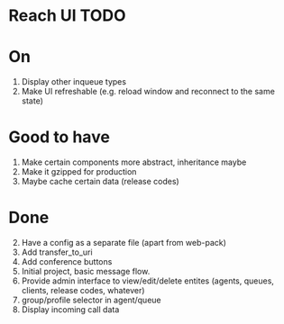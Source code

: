 # Reach UI TODO

# On

1. Display other inqueue types
2. Make UI refreshable (e.g. reload window and reconnect to the same state)

# Good to have

1. Make certain components more abstract, inheritance maybe
3. Make it gzipped for production
4. Maybe cache certain data (release codes)

# Done

2. Have a config as a separate file (apart from web-pack)
2. Add transfer_to_uri
3. Add conference buttons
1. Initial project, basic message flow.
2. Provide admin interface to view/edit/delete entites (agents, queues, clients, release codes, whatever)
3. group/profile selector in agent/queue
4. Display incoming call data
